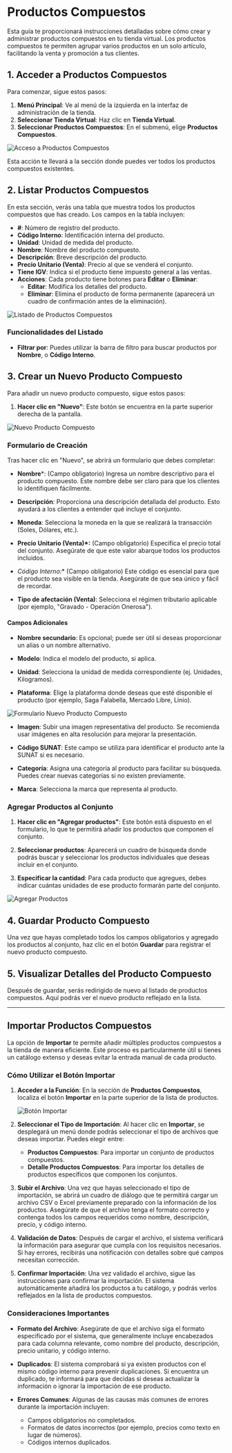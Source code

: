 # Productos Compuestos 

Esta guía te proporcionará instrucciones detalladas sobre cómo crear y administrar productos compuestos en tu tienda virtual. Los productos compuestos te permiten agrupar varios productos en un solo artículo, facilitando la venta y promoción a tus clientes.  

## 1. Acceder a Productos Compuestos  

Para comenzar, sigue estos pasos:  

1. **Menú Principal**: Ve al menú de la izquierda en la interfaz de administración de la tienda.  
2. **Seleccionar Tienda Virtual**: Haz clic en **Tienda Virtual**.  
3. **Seleccionar Productos Compuestos**: En el submenú, elige **Productos Compuestos**.   

![Acceso a Productos Compuestos](img/acceso_productos_compuestos.jpg)  

Esta acción te llevará a la sección donde puedes ver todos los productos compuestos existentes.  

## 2. Listar Productos Compuestos  

En esta sección, verás una tabla que muestra todos los productos compuestos que has creado. Los campos en la tabla incluyen:  

- **#**: Número de registro del producto.  
- **Código Interno**: Identificación interna del producto.  
- **Unidad**: Unidad de medida del producto.  
- **Nombre**: Nombre del producto compuesto.  
- **Descripción**: Breve descripción del producto.  
- **Precio Unitario (Venta)**: Precio al que se venderá el conjunto.  
- **Tiene IGV**: Indica si el producto tiene impuesto general a las ventas.  
- **Acciones**: Cada producto tiene botones para **Editar** o **Eliminar**:  
  - **Editar**: Modifica los detalles del producto.  
  - **Eliminar**: Elimina el producto de forma permanente (aparecerá un cuadro de confirmación antes de la eliminación). 

![Listado de Productos Compuestos](img/listado_productos_compuestos.jpg)  

### Funcionalidades del Listado  

- **Filtrar por**: Puedes utilizar la barra de filtro para buscar productos por **Nombre**, o **Código Interno**.  
 

## 3. Crear un Nuevo Producto Compuesto  

Para añadir un nuevo producto compuesto, sigue estos pasos:  

1. **Hacer clic en "Nuevo"**: Este botón se encuentra en la parte superior derecha de la pantalla.  

![Nuevo Producto Compuesto](img/nuevo_producto_compuesto.jpg)  

### Formulario de Creación  

Tras hacer clic en "Nuevo", se abrirá un formulario que debes completar:  

- **Nombre***: (Campo obligatorio) Ingresa un nombre descriptivo para el producto compuesto. Este nombre debe ser claro para que los clientes lo identifiquen fácilmente.  
  
- **Descripción**: Proporciona una descripción detallada del producto. Esto ayudará a los clientes a entender qué incluye el conjunto.  

- **Moneda**: Selecciona la moneda en la que se realizará la transacción (Soles, Dólares, etc.).  

- **Precio Unitario (Venta)*:** (Campo obligatorio) Especifica el precio total del conjunto. Asegúrate de que este valor abarque todos los productos incluidos.  

- **Código Interno*:** (Campo obligatorio) Este código es esencial para que el producto sea visible en la tienda. Asegúrate de que sea único y fácil de recordar.  

- **Tipo de afectación (Venta)**: Selecciona el régimen tributario aplicable (por ejemplo, "Gravado - Operación Onerosa").  

#### Campos Adicionales  

- **Nombre secundario**: Es opcional; puede ser útil si deseas proporcionar un alias o un nombre alternativo.  
  
- **Modelo**: Indica el modelo del producto, si aplica.  

- **Unidad**: Selecciona la unidad de medida correspondiente (ej. Unidades, Kilogramos).  

- **Plataforma**: Elige la plataforma donde deseas que esté disponible el producto (por ejemplo, Saga Falabella, Mercado Libre, Linio).  

![Formulario Nuevo Producto Compuesto](img/formulario_nuevo_producto_compuesto.jpg)  

- **Imagen**: Subir una imagen representativa del producto. Se recomienda usar imágenes en alta resolución para mejorar la presentación.  

- **Código SUNAT**: Este campo se utiliza para identificar el producto ante la SUNAT si es necesario.   

- **Categoría**: Asigna una categoría al producto para facilitar su búsqueda. Puedes crear nuevas categorías si no existen previamente.  

- **Marca**: Selecciona la marca que representa al producto.  

### Agregar Productos al Conjunto  

1. **Hacer clic en "Agregar productos"**: Este botón está dispuesto en el formulario, lo que te permitirá añadir los productos que componen el conjunto.  

2. **Seleccionar productos**: Aparecerá un cuadro de búsqueda donde podrás buscar y seleccionar los productos individuales que deseas incluir en el conjunto.  

3. **Especificar la cantidad**: Para cada producto que agregues, debes indicar cuántas unidades de ese producto formarán parte del conjunto.  

![Agregar Productos](img/agregar_productos.jpg)  

## 4. Guardar Producto Compuesto  

Una vez que hayas completado todos los campos obligatorios y agregado los productos al conjunto, haz clic en el botón **Guardar** para registrar el nuevo producto compuesto.  
  

## 5. Visualizar Detalles del Producto Compuesto  

Después de guardar, serás redirigido de nuevo al listado de productos compuestos. Aquí podrás ver el nuevo producto reflejado en la lista.   

---

## Importar Productos Compuestos  

La opción de **Importar** te permite añadir múltiples productos compuestos a la tienda de manera eficiente. Este proceso es particularmente útil si tienes un catálogo extenso y deseas evitar la entrada manual de cada producto.  

### Cómo Utilizar el Botón Importar  

1. **Acceder a la Función**: En la sección de **Productos Compuestos**, localiza el botón **Importar** en la parte superior de la lista de productos.  

   ![Botón Importar](img/boton_importar.jpg)  

2. **Seleccionar el Tipo de Importación**: Al hacer clic en **Importar**, se desplegará un menú donde podrás seleccionar el tipo de archivos que deseas importar. Puedes elegir entre:  
   - **Productos Compuestos**: Para importar un conjunto de productos compuestos.  
   - **Detalle Productos Compuestos**: Para importar los detalles de productos específicos que componen los conjuntos.  

3. **Subir el Archivo**: Una vez que hayas seleccionado el tipo de importación, se abrirá un cuadro de diálogo que te permitirá cargar un archivo CSV o Excel previamente preparado con la información de los productos. Asegúrate de que el archivo tenga el formato correcto y contenga todos los campos requeridos como nombre, descripción, precio, y código interno.  

4. **Validación de Datos**: Después de cargar el archivo, el sistema verificará la información para asegurar que cumpla con los requisitos necesarios. Si hay errores, recibirás una notificación con detalles sobre qué campos necesitan corrección.  

5. **Confirmar Importación**: Una vez validado el archivo, sigue las instrucciones para confirmar la importación. El sistema automáticamente añadirá los productos a tu catálogo, y podrás verlos reflejados en la lista de productos compuestos.  

### Consideraciones Importantes  

- **Formato del Archivo**: Asegúrate de que el archivo siga el formato especificado por el sistema, que generalmente incluye encabezados para cada columna relevante, como nombre del producto, descripción, precio unitario, y código interno.  

- **Duplicados**: El sistema comprobará si ya existen productos con el mismo código interno para prevenir duplicaciones. Si encuentra un duplicado, te informará para que decidas si deseas actualizar la información o ignorar la importación de ese producto.  

- **Errores Comunes**: Algunas de las causas más comunes de errores durante la importación incluyen:  
  - Campos obligatorios no completados.  
  - Formatos de datos incorrectos (por ejemplo, precios como texto en lugar de números).  
  - Códigos internos duplicados.  


